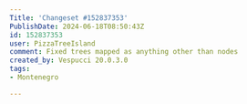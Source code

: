 ```yaml
---
Title: 'Changeset #152837353'
PublishDate: 2024-06-18T08:50:43Z
id: 152837353
user: PizzaTreeIsland
comment: Fixed trees mapped as anything other than nodes
created_by: Vespucci 20.0.3.0
tags:
- Montenegro

---
```

